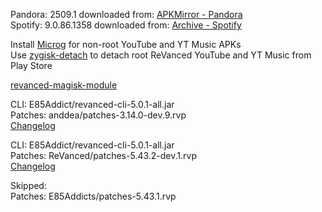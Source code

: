 Pandora: 2509.1
downloaded from: [APKMirror - Pandora](https://www.apkmirror.com/apk/pandora/pandora-music-podcasts/pandora-music-podcasts-2509-1-release/pandora-music-podcasts-2509-1-android-apk-download/)  
Spotify: 9.0.86.1358
downloaded from: [Archive - Spotify](https://archive.org/download/e85-apks/apks/com.spotify.music)  

Install [Microg](https://github.com/ReVanced/GmsCore/releases) for non-root YouTube and YT Music APKs  
Use [zygisk-detach](https://github.com/j-hc/zygisk-detach) to detach root ReVanced YouTube and YT Music from Play Store  

[revanced-magisk-module](https://github.com/E85Addicts/revanced-magisk-module)
  
CLI: E85Addict/revanced-cli-5.0.1-all.jar  
Patches: anddea/patches-3.14.0-dev.9.rvp  
[Changelog](https://github.com/anddea/revanced-patches/releases/tag/v3.14.0-dev.9)

CLI: E85Addict/revanced-cli-5.0.1-all.jar  
Patches: ReVanced/patches-5.43.2-dev.1.rvp  
[Changelog](https://github.com/ReVanced/revanced-patches/releases/tag/v5.43.2-dev.1)  

Skipped:  
Patches: E85Addicts/patches-5.43.1.rvp          
